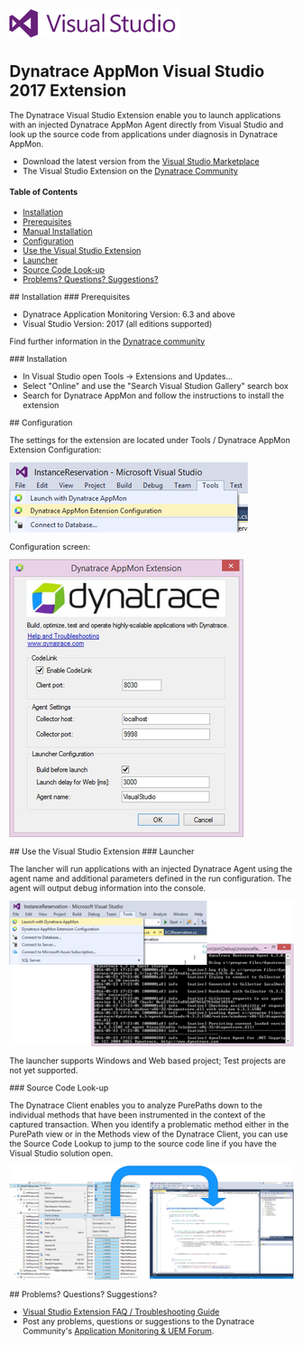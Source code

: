 <img src="/img/logo/visual-studio.png" width="300" />

# Dynatrace AppMon Visual Studio 2017 Extension

The Dynatrace Visual Studio Extension enable you to launch applications with an injected Dynatrace AppMon Agent directly from Visual Studio and look up the source code from applications under diagnosis in Dynatrace AppMon.

* Download the latest version from the [Visual Studio Marketplace](https://visualstudiogallery.msdn.microsoft.com/77c28a92-9bbe-46a9-b206-98301d4ecd3b)
* The Visual Studio Extension on the [Dynatrace Community](https://community.dynatrace.com/community/display/DL/Dynatrace+AppMon+Visual+Studio+Extension)

#### Table of Contents

* [Installation](#installation)  
 * [Prerequisites](#prerequisites)  
 * [Manual Installation](#manual)
* [Configuration](#configuration)
* [Use the Visual Studio Extension](#use)
 * [Launcher](#launcher)
 * [Source Code Look-up](#source_code)
*  [Problems? Questions? Suggestions?](#feedback)


<a name="installation"/>
## Installation

<a name="prerequisites"/>
### Prerequisites

* Dynatrace Application Monitoring Version: 6.3 and above
* Visual Studio Version: 2017 (all editions supported)

Find further information in the [Dynatrace community](https://community.dynatrace.com/community/display/DL/Dynatrace+AppMon+Visual+Studio+Extension)

<a name="manual"/>
### Installation

* In Visual Studio open Tools -> Extensions and Updates...
* Select "Online" and use the "Search Visual Studion Gallery" search box
* Search for Dynatrace AppMon and follow the instructions to install the extension

<a name="configuration"/>
## Configuration

The settings for the extension are located under Tools / Dynatrace AppMon Extension Configuration:

![configuration](/img/conf/configuration_1.png) 

Configuration screen:

![configuration](/img/conf/configuration_2.jpg) 

<a name="use"/>
## Use the Visual Studio Extension

<a name="launcher"/>
### Launcher

The lancher will run applications with an injected Dynatrace Agent using the agent name and additional parameters defined in the run configuration. The agent will output debug information into the console.

![edit run configurations](/img/use/launcher.png) 


The launcher supports Windows and Web based project; Test projects are not yet supported.


<a name="source_code"/>
### Source Code Look-up

The Dynatrace Client enables you to analyze PurePaths down to the individual methods that have been instrumented in the context of the captured transaction. When you identify a problematic method either in the PurePath view or in the Methods view of the Dynatrace Client, you can use the Source Code Lookup to jump to the source code line if you have the Visual Studio solution open.

![edit run configurations](/img/use/source_code_lookup.png) 

<a name="feedback"/>
## Problems? Questions? Suggestions?

* [Visual Studio Extension FAQ / Troubleshooting Guide](FAQ.md)
* Post any problems, questions or suggestions to the Dynatrace Community's [Application Monitoring & UEM Forum](https://answers.dynatrace.com/spaces/146/index.html).
